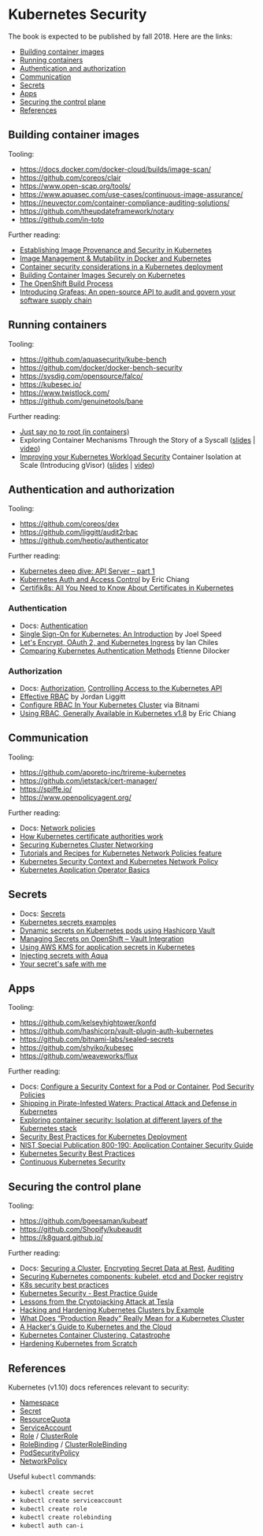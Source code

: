 # Kubernetes Security

The book is expected to be published by fall 2018. Here are the links:

- [Building container images](#building-container-images)
- [Running containers](#running-containers)
- [Authentication and authorization](#authentication-and-authorization)
- [Communication](#communication)
- [Secrets](#secrets)
- [Apps](#apps)
- [Securing the control plane](#securing-the-control-plane)
- [References](#references)

## Building container images

Tooling:

- https://docs.docker.com/docker-cloud/builds/image-scan/ 
- https://github.com/coreos/clair 
- https://www.open-scap.org/tools/ 
- https://www.aquasec.com/use-cases/continuous-image-assurance/ 
- https://neuvector.com/container-compliance-auditing-solutions/ 
- https://github.com/theupdateframework/notary 
- https://github.com/in-toto 

Further reading:

- [Establishing Image Provenance and Security in Kubernetes](https://www.youtube.com/watch?v=zs-6YEUrJAM)
- [Image Management & Mutability in Docker and Kubernetes](https://container-solutions.com/image-management-mutability-in-docker-and-kubernetes/) 
- [Container security considerations in a Kubernetes deployment](https://thenewstack.io/container-security-considerations-kubernetes-deployment/)
- [Building Container Images Securely on Kubernetes](https://blog.jessfraz.com/post/building-container-images-securely-on-kubernetes/)
- [The OpenShift Build Process](https://docs.openshift.com/container-platform/3.9/security/build_process.html)
- [Introducing Grafeas: An open-source API to audit and govern your software supply chain](https://cloudplatform.googleblog.com/2017/10/introducing-grafeas-open-source-api-.html)

## Running containers

Tooling:

- https://github.com/aquasecurity/kube-bench
- https://github.com/docker/docker-bench-security 
- https://sysdig.com/opensource/falco/ 
- https://kubesec.io/
- https://www.twistlock.com/ 
- https://github.com/genuinetools/bane

Further reading:

- [Just say no to root (in containers)](https://opensource.com/article/18/3/just-say-no-root-containers)
- Exploring Container Mechanisms Through the Story of a Syscall ([slides](https://schd.ws/hosted_files/kccnceu18/46/Exploring%20container%20mechanisms%20through%20the%20story%20of%20a%20syscall.pdf) | [video](https://www.youtube.com/watch?v=1Tl-NURLoq4))
- [Improving your Kubernetes Workload Security](https://www.youtube.com/watch?v=T_NxDXAdbfo)
Container Isolation at Scale (Introducing gVisor) ([slides](https://schd.ws/hosted_files/kccnceu18/47/Container%20Isolation%20at%20Scale.pdf) | [video](https://www.youtube.com/watch?v=pWyJahTWa4I))

## Authentication and authorization

Tooling:

- https://github.com/coreos/dex 
- https://github.com/liggitt/audit2rbac 
- https://github.com/heptio/authenticator 

Further reading:

- [Kubernetes deep dive: API Server – part 1](https://blog.openshift.com/kubernetes-deep-dive-api-server-part-1/)
- [Kubernetes Auth and Access Control](https://www.youtube.com/watch?v=WvnXemaYQ50) by Eric Chiang
- [Certifik8s: All You Need to Know About Certificates in Kubernetes](https://www.youtube.com/watch?v=gXz4cq3PKdg)

### Authentication

- Docs: [Authentication](https://kubernetes.io/docs/admin/authentication/)
- [Single Sign-On for Kubernetes: An Introduction](https://thenewstack.io/kubernetes-single-sign-one-less-identity/) by Joel Speed
- [Let's Encrypt, OAuth 2, and Kubernetes Ingress](https://eng.fromatob.com/post/2017/02/lets-encrypt-oauth-2-and-kubernetes-ingress/) by Ian Chiles
- [Comparing Kubernetes Authentication Methods](https://medium.com/@etienne_24233/comparing-kubernetes-authentication-methods-6f538d834ca7by) Etienne Dilocker

### Authorization

- Docs: [Authorization](https://kubernetes.io/docs/admin/authorization/), [Controlling Access to the Kubernetes API](https://kubernetes.io/docs/reference/access-authn-authz/controlling-access/)
- [Effective RBAC](https://www.youtube.com/watch?v=Nw1ymxcLIDI) by Jordan Liggitt 
- [Configure RBAC In Your Kubernetes Cluster](https://docs.bitnami.com/kubernetes/how-to/configure-rbac-in-your-kubernetes-cluster/) via Bitnami
- [Using RBAC, Generally Available in Kubernetes v1.8](https://kubernetes.io/blog/2017/10/using-rbac-generally-available-18/) by Eric Chiang

## Communication

Tooling:

- https://github.com/aporeto-inc/trireme-kubernetes 
- https://github.com/jetstack/cert-manager/ 
- https://spiffe.io/ 
- https://www.openpolicyagent.org/ 

Further reading:

- Docs: [Network policies](https://kubernetes.io/docs/concepts/services-networking/network-policies/)
- [How Kubernetes certificate authorities work](https://jvns.ca/blog/2017/08/05/how-kubernetes-certificates-work/) 
- [Securing Kubernetes Cluster Networking](https://ahmet.im/blog/kubernetes-network-policy/)
- [Tutorials and Recipes for Kubernetes Network Policies feature](https://github.com/ahmetb/kubernetes-network-policy-recipes) 
- [Kubernetes Security Context and Kubernetes Network Policy](https://sysdig.com/blog/kubernetes-security-psp-network-policy/) 
- [Kubernetes Application Operator Basics](https://blog.openshift.com/kubernetes-application-operator-basics/) 

## Secrets

- Docs: [Secrets](https://kubernetes.io/docs/concepts/configuration/secret/)
- [Kubernetes secrets examples](http://kubernetesbyexample.com/secrets/)
- [Dynamic secrets on Kubernetes pods using Hashicorp Vault](https://medium.com/@gmaliar/dynamic-secrets-on-kubernetes-pods-using-vault-35d9094d169)
- [Managing Secrets on OpenShift – Vault Integration](https://blog.openshift.com/managing-secrets-openshift-vault-integration/)
- [Using AWS KMS for application secrets in Kubernetes](https://medium.com/@mtreacher/using-aws-kms-for-application-secrets-in-kubernetes-149ffb6b4073)
- [Injecting secrets with Aqua](https://blog.aquasec.com/injecting-secrets-kubernetes-hashicorp-vault-and-aqua-on-azure)
- [Your secret's safe with me](https://www.youtube.com/watch?v=y5gfvEO_cjY)

## Apps

Tooling:

- https://github.com/kelseyhightower/konfd 
- https://github.com/hashicorp/vault-plugin-auth-kubernetes 
- https://github.com/bitnami-labs/sealed-secrets
- https://github.com/shyiko/kubesec  
- https://github.com/weaveworks/flux 

Further reading:

- Docs: [Configure a Security Context for a Pod or Container](https://kubernetes.io/docs/tasks/configure-pod-container/security-context/), [Pod Security Policies](https://kubernetes.io/docs/concepts/policy/pod-security-policy/)
- [Shipping in Pirate-Infested Waters: Practical Attack and Defense in Kubernetes](https://www.youtube.com/watch?v=ohTq0no0ZVU)
- [Exploring container security: Isolation at different layers of the Kubernetes stack](https://cloudplatform.googleblog.com/2018/05/Exploring-container-security-Isolation-at-different-layers-of-the-Kubernetes-stack.html) 
- [Security Best Practices for Kubernetes Deployment](https://kubernetes.io/blog/2016/08/security-best-practices-kubernetes-deployment/) 
- [NIST Special Publication 800-190: Application Container Security Guide](https://nvlpubs.nist.gov/nistpubs/SpecialPublications/NIST.SP.800-190.pdf)
- [Kubernetes Security Best Practices](https://www.youtube.com/watch?v=pzAwTC8KYV8)
- [Continuous Kubernetes Security](https://www.youtube.com/watch?v=YtrA7eauSSg)

## Securing the control plane

Tooling:

- https://github.com/bgeesaman/kubeatf 
- https://github.com/Shopify/kubeaudit
- https://k8guard.github.io/ 

Further reading:

- Docs: [Securing a Cluster](https://kubernetes.io/docs/tasks/administer-cluster/securing-a-cluster/), [Encrypting Secret Data at Rest](https://kubernetes.io/docs/tasks/administer-cluster/encrypt-data/), [Auditing](https://kubernetes.io/docs/tasks/debug-application-cluster/audit/)
- [Securing Kubernetes components: kubelet, etcd and Docker registry](https://sysdig.com/blog/kubernetes-security-kubelet-etcd/) 
- [K8s security best practices](https://www.slideshare.net/SharonVendrov/k8s-security-best-practices-85961183) 
- [Kubernetes Security - Best Practice Guide](https://github.com/freach/kubernetes-security-best-practice) 
- [Lessons from the Cryptojacking Attack at Tesla](https://blog.redlock.io/cryptojacking-tesla) 
- [Hacking and Hardening Kubernetes Clusters by Example](https://www.youtube.com/watch?v=vTgQLzeBfRU) 
- [What Does “Production Ready” Really Mean for a Kubernetes Cluster](https://weave.works/blog/what-does-production-ready-really-mean-for-a-kubernetes-cluster)
- [A Hacker's Guide to Kubernetes and the Cloud](https://www.youtube.com/watch?v=dxKpCO2dAy8)
- [Kubernetes Container Clustering, Catastrophe](https://www.youtube.com/watch?v=b3qJwIttqqs)
- [Hardening Kubernetes from Scratch](https://github.com/hardening-kubernetes/from-scratch)

## References

Kubernetes (v1.10) docs references relevant to security:

- [Namespace](https://kubernetes.io/docs/reference/generated/kubernetes-api/v1.10/#namespace-v1-core)
- [Secret](https://kubernetes.io/docs/reference/generated/kubernetes-api/v1.10/#secret-v1-core)
- [ResourceQuota](https://kubernetes.io/docs/reference/generated/kubernetes-api/v1.10/#resourcequota-v1-core)
- [ServiceAccount](https://kubernetes.io/docs/reference/generated/kubernetes-api/v1.10/#serviceaccount-v1-core)
- [Role](https://kubernetes.io/docs/reference/generated/kubernetes-api/v1.10/#role-v1-rbac-authorization-k8s-io) / [ClusterRole](https://kubernetes.io/docs/reference/generated/kubernetes-api/v1.10/#clusterrole-v1-rbac-authorization-k8s-io)
- [RoleBinding](https://kubernetes.io/docs/reference/generated/kubernetes-api/v1.10/#rolebinding-v1-rbac-authorization-k8s-io) / [ClusterRoleBinding](https://kubernetes.io/docs/reference/generated/kubernetes-api/v1.10/#clusterrolebinding-v1-rbac-authorization-k8s-io)
- [PodSecurityPolicy](https://kubernetes.io/docs/reference/generated/kubernetes-api/v1.10/#podsecuritypolicy-v1beta1-extensions)
- [NetworkPolicy](https://kubernetes.io/docs/reference/generated/kubernetes-api/v1.10/#networkpolicy-v1-networking-k8s-io)

Useful `kubectl` commands:

- `kubectl create secret`
- `kubectl create serviceaccount`
- `kubectl create role`
- `kubectl create rolebinding`
- `kubectl auth can-i`
